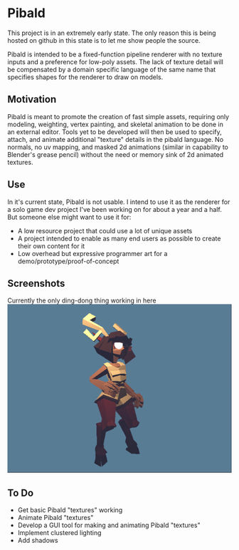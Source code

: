 # Pibald

This project is in an extremely early state. The only reason this is being hosted on github in this state is to let me show people the source.

Pibald is intended to be a fixed-function pipeline renderer with no texture inputs and a preference for low-poly assets. The lack of texture detail will be compensated by a domain specific language of the same name that specifies shapes for the renderer to draw on models.

## Motivation
Pibald is meant to promote the creation of fast simple assets, requiring only modeling, weighting, vertex painting, and skeletal animation to be done in an external editor. Tools yet to be developed will then be used to specify, attach, and animate additional "texture" details in the pibald language. No normals, no uv mapping, and masked 2d animations (similar in capability to Blender's grease pencil) without the need or memory sink of 2d animated textures.
## Use

In it's current state, Pibald is not usable.
I intend to use it as the renderer for a solo game dev project I've been working on for about a year and a half. But someone else might want to use it for:
- A low resource project that could use a lot of unique assets
- A project intended to enable as many end users as possible to create their own content for it
- Low overhead but expressive programmer art for a demo/prototype/proof-of-concept
## Screenshots

Currently the only ding-dong thing working in here
![itsRho](/screenshots/rho.png)

## To Do

- Get basic Pibald "textures" working
- Animate Pibald "textures"
- Develop a GUI tool for making and animating Pibald "textures"
- Implement clustered lighting
- Add shadows
